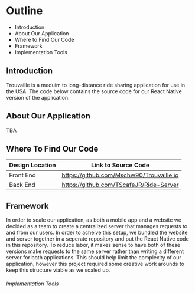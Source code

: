 # Outline
- Introduction
- About Our Application
- Where to Find Our Code
- Framework
- Implementation Tools

## Introduction
Trouvaille is a meduim to long-distance ride sharing application for use in the USA. The code below contains the source code for our React Native version of the application. 

## About Our Application
TBA

## Where To Find Our Code
| Design Location | Link to Source Code |
| --- | --- |
| Front End | https://github.com/Mschw90/Trouvaille.io |
| Back End | https://github.com/TScafeJR/Ride-Server |


## Framework
In order to scale our application, as both a mobile app and a website we decided as a team to create a centralized server that manages requests to and from our users. In order to acheive this setup, we bundled the website and server together in a seperate repository and put the React Native code in this repository. To reduce labor, it makes sense to have both of these versions make requests to the same server rather than writing a different server for both applications. This should help limit the complexity of our application, however this project required some creative work arounds to keep this structure viable as we scaled up.


###### Implementation Tools



